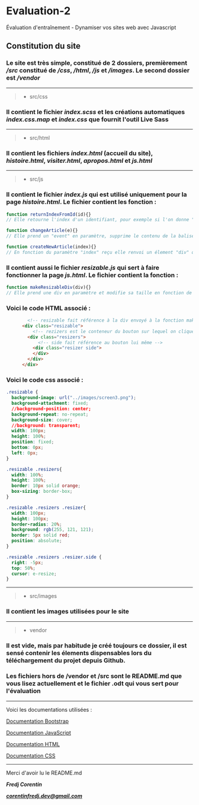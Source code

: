 # Evaluation-2
Évaluation d'entraînement - Dynamiser vos sites web avec Javascript 

## Constitution du site

### Le site est très simple, constitué de 2 dossiers, premièrement ***/src*** constitué de ***/css***, ***/html***, ***/js*** et ***/images***. Le second dossier est ***/vendor***
---
> - src/css

### Il contient le fichier ***index.scss*** et les créations automatiques ***index.css.map*** et ***index.css*** que fournit l'outil Live Sass

---
> - src/html

### Il contient les fichiers ***index.html*** (accueil du site), ***histoire.html***, ***visiter.html***, ***apropos.html*** et ***js.html***
---
> - src/js

### Il contient le fichier ***index.js*** qui est utilisé uniquement pour la page ***histoire.html***. Le fichier contient les fonction :
```js
function returnIndexFromId(id){}
// Elle retourne l'index d'un identifiant, pour exemple si l'on donne "col-7" la fonction renvoie "7"

function changeArticle(e){}
// Elle prend un "event" en paramètre, supprime le contenu de la balise "article" et ajoute "active" a la classe du bouton en lien avec la variable "event" reçu pour qu'il apparaisse sélectionné

function createNewArticle(index){}
// En fonction du paramètre "index" reçu elle renvoi un élement "div" qui a pour enfant les élements de l'article à afficher
```

### Il contient aussi le fichier ***resizable.js*** qui sert à faire fonctionner la page ***js.html***. Le fichier contient la fonction :
```js
function makeResizableDiv(div){}
// Elle prend une div en paramètre et modifie sa taille en fonction de la position de la souris.
```
### Voici le code HTML associé :
```html
        <!-- resizable fait référence à la div envoyé à la fonction makeresizableDiv -->
      <div class="resizable">
          <!-- rezizers est le conteneur du bouton sur lequel on clique pour ajuster la div -->
        <div class="resizers">
            <!-- side fait référence au bouton lui même -->
          <div class="resizer side">
          </div>
        </div>
      </div>
```
### Voici le code css associé : 
```css
.resizable {
  background-image: url("../images/screen3.png");
  background-attachment: fixed;
  //background-position: center;
  background-repeat: no-repeat;
  background-size: cover;
  //background: transparent;
  width: 100px;
  height: 100%;
  position: fixed;
  bottom: 0px;
  left: 0px;
}

.resizable .resizers{
  width: 100%;
  height: 100%;
  border: 10px solid orange;
  box-sizing: border-box;
}

.resizable .resizers .resizer{
  width: 100px;
  height: 100px;
  border-radius: 20%;
  background: rgb(255, 121, 121);
  border: 5px solid red;
  position: absolute;
}

.resizable .resizers .resizer.side {
  right: -5px;
  top: 50%;
  cursor: e-resize;
}
```

---
> - src/images

### Il contient les images utilisées pour le site
---
> - vendor

### Il est vide, mais par habitude je créé toujours ce dossier, il est sensé contenir les élements dispensables lors du téléchargement du projet depuis Github.

### Les fichiers hors de /vendor et /src sont le README.md que vous lisez actuellement et le fichier .odt qui vous sert pour l'évaluation

---
Voici les documentations utilisées :

[Documentation Bootstrap](https://getbootstrap.com/docs/5.3/getting-started/introduction/)

[Documentation JavaScript](https://developer.mozilla.org/fr/docs/Web/JavaScript)

[Documentation HTML](https://developer.mozilla.org/fr/docs/Web/HTML)

[Documentation CSS](https://developer.mozilla.org/fr/docs/Web/CSS/Reference)

---
Merci d'avoir lu le README.md 

***Fredj Corentin***

***corentinfredj.dev@gmail.com***